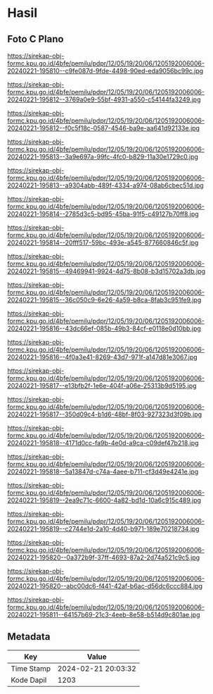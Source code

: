 # Hasil

## Foto C Plano

https://sirekap-obj-formc.kpu.go.id/4bfe/pemilu/pdpr/12/05/19/20/06/1205192006006-20240221-195810--c9fe087d-9fde-4498-90ed-eda9056bc99c.jpg

https://sirekap-obj-formc.kpu.go.id/4bfe/pemilu/pdpr/12/05/19/20/06/1205192006006-20240221-195812--3769a0e9-55bf-4931-a550-c54144fa3249.jpg

https://sirekap-obj-formc.kpu.go.id/4bfe/pemilu/pdpr/12/05/19/20/06/1205192006006-20240221-195812--f0c5f18c-0587-4546-ba9e-aa641d92133e.jpg

https://sirekap-obj-formc.kpu.go.id/4bfe/pemilu/pdpr/12/05/19/20/06/1205192006006-20240221-195813--3a9e697a-99fc-4fc0-b829-11a30e1729c0.jpg

https://sirekap-obj-formc.kpu.go.id/4bfe/pemilu/pdpr/12/05/19/20/06/1205192006006-20240221-195813--a9304abb-489f-4334-a974-08ab6cbec51d.jpg

https://sirekap-obj-formc.kpu.go.id/4bfe/pemilu/pdpr/12/05/19/20/06/1205192006006-20240221-195814--2785d3c5-bd95-45ba-91f5-c49127b70ff8.jpg

https://sirekap-obj-formc.kpu.go.id/4bfe/pemilu/pdpr/12/05/19/20/06/1205192006006-20240221-195814--20fff517-59bc-493e-a545-877660846c5f.jpg

https://sirekap-obj-formc.kpu.go.id/4bfe/pemilu/pdpr/12/05/19/20/06/1205192006006-20240221-195815--49469941-9924-4d75-8b08-b3d15702a3db.jpg

https://sirekap-obj-formc.kpu.go.id/4bfe/pemilu/pdpr/12/05/19/20/06/1205192006006-20240221-195815--36c050c9-6e26-4a59-b8ca-8fab3c951fe9.jpg

https://sirekap-obj-formc.kpu.go.id/4bfe/pemilu/pdpr/12/05/19/20/06/1205192006006-20240221-195816--43dc66ef-085b-49b3-84cf-e0118e0d10bb.jpg

https://sirekap-obj-formc.kpu.go.id/4bfe/pemilu/pdpr/12/05/19/20/06/1205192006006-20240221-195816--4f0a3e41-8269-43d7-971f-a147d81e3067.jpg

https://sirekap-obj-formc.kpu.go.id/4bfe/pemilu/pdpr/12/05/19/20/06/1205192006006-20240221-195817--e13bfb2f-1e6e-404f-a06e-25313b9d5195.jpg

https://sirekap-obj-formc.kpu.go.id/4bfe/pemilu/pdpr/12/05/19/20/06/1205192006006-20240221-195817--350d09c4-b1d6-48bf-8f03-927323d3f09b.jpg

https://sirekap-obj-formc.kpu.go.id/4bfe/pemilu/pdpr/12/05/19/20/06/1205192006006-20240221-195818--4171d0cc-fa9b-4e0d-a9ca-c09def47b218.jpg

https://sirekap-obj-formc.kpu.go.id/4bfe/pemilu/pdpr/12/05/19/20/06/1205192006006-20240221-195818--5a13847d-c74a-4aee-b711-cf3d49e4241e.jpg

https://sirekap-obj-formc.kpu.go.id/4bfe/pemilu/pdpr/12/05/19/20/06/1205192006006-20240221-195819--2ea9c71c-6600-4a82-bd1d-10a6c915c489.jpg

https://sirekap-obj-formc.kpu.go.id/4bfe/pemilu/pdpr/12/05/19/20/06/1205192006006-20240221-195819--c2744e1d-2a10-4d40-b971-189e70218734.jpg

https://sirekap-obj-formc.kpu.go.id/4bfe/pemilu/pdpr/12/05/19/20/06/1205192006006-20240221-195820--0a372b9f-37ff-4693-87a2-2d74a521c9c5.jpg

https://sirekap-obj-formc.kpu.go.id/4bfe/pemilu/pdpr/12/05/19/20/06/1205192006006-20240221-195820--abc00dc6-f441-42af-b6ac-d56dc6ccc884.jpg

https://sirekap-obj-formc.kpu.go.id/4bfe/pemilu/pdpr/12/05/19/20/06/1205192006006-20240221-195811--64157b69-21c3-4eeb-8e58-b514d9c801ae.jpg


## Metadata

| Key        | Value               |
| ---------- | ------------------- |
| Time Stamp | 2024-02-21 20:03:32 |
| Kode Dapil | 1203                |



